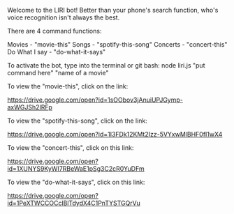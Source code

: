 Welcome to the LIRI bot!  Better than your phone's search function, who's voice recognition isn't always the best.

There are 4 command functions:

Movies - "movie-this"
Songs - "spotify-this-song"
Concerts - "concert-this"
Do What I say - "do-what-it-says"

To activate the bot, type into the terminal or git bash: node liri.js "put command here" "name of a movie"

To view the "movie-this", click on the link:

https://drive.google.com/open?id=1sOObov3jAnuiUPJGymp-axWGJSh2IRFp

To view the "spotify-this-song", click on the link:

https://drive.google.com/open?id=1I3FDk12KMt2Izz-5VYxwMlBHF0fI1wX4

To view the "concert-this", click on this link:

https://drive.google.com/open?id=1XUNYS9KyWI7RBeWaE1pSg3C2cR0YuDFm

To view the "do-what-it-says", click on this link:

https://drive.google.com/open?id=1PeXTWCCOCclBlTdydX4C1PnTYSTGQrVu